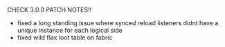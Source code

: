 CHECK 3.0.0 PATCH NOTES!!

- fixed a long standing issue where synced reload listeners didnt have a unique instance for each logical side
- fixed wild flax loot table on fabric